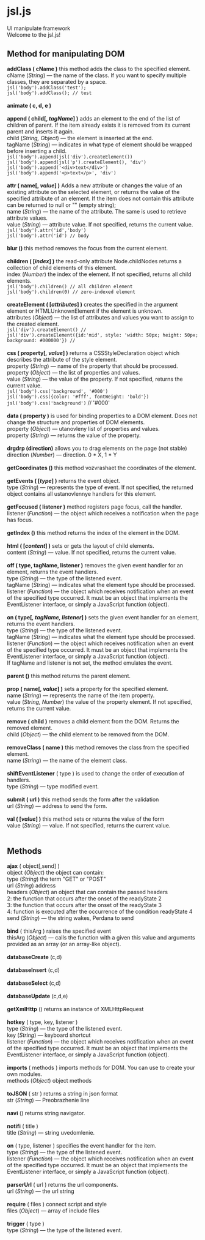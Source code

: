 # jsl.js

UI manipulate framework<br>
Welcome to the jsl.js!<br>

Method for manipulating DOM
--------------------------------------------------------------------
**addClass ( cName )** this method adds the class to the specified element.<br>
сName (*String*) — the name of the class. If you want to specify multiple classes, they are separated by a space.<br>
`jsl('body').addClass('test');`<br>
`jsl('body').addClass(); // test`<br>
<br>
**animate ( c, d, e )**<br>
<br>
**append ( child[, _tagName_] )** adds an element to the end of the list of children of parent. If the item already exists it is removed from its current parent and inserts it again.<br>
child (*String, Object*) — the element is inserted at the end.<br>
tagName (*String*) — indicates in what type of element should be wrapped before inserting a child.<br>
`jsl('body').append(jsl('div').createElement())`<br>
`jsl('body').append(jsl('p').createElement(), 'div')`<br>
`jsl('body').append('<div>text</div>')`<br>
`jsl('body').append('<p>text</p>', 'div')`<br>
<br>
**attr ( name[, _value_] )** Adds a new attribute or changes the value of an existing attribute on the selected element, or returns the value of the specified attribute of an element. If the item does not contain this attribute can be returned to null or "" (empty string); <br>
name (*String*) — the name of the attribute. The same is used to retrieve attribute values.<br>
value (*String*) — attribute value. If not specified, returns the current value.<br>
`jsl('body').attr('id','body')`<br>
`jsl('body').attr('id') // body`<br>
<br>
**blur ()** this method removes the focus from the current element.<br>
<br>
**children ( [_index_] )** the read-only attribute Node.childNodes returns a collection of child elements of this element.<br>
index (*Number*) the index of the element. If not specified, returns all child elements.<br>
`jsl('body').children() // all children element`<br>
`jsl('body').children(0) // zero-indexed element`<br>
<br>
**createElement ( [_attributes_] )** creates the specified in the argument element or HTMLUnknownElement if the element is unknown.<br>
attributes (*Object*) — the list of attributes and values you want to assign to the created element.<br>
`jsl('div').createElement() // `<br>
`jsl('div').createElement({id:'mid', style: 'width: 50px; height: 50px; background: #000000'}) // `<br>
<br>
**css ( property[_, value_] )** returns a CSSStyleDeclaration object which describes the attribute of the style element.<br>
property (*String*) — name of the property that should be processed.<br>
property (*Object*) — the list of properties and values.<br>
value (*String*) — the value of the property. If not specified, returns the current value.<br>
`jsl('body').css('background', '#000')`<br>
`jsl('body').css({color: '#fff', fontWeight: 'bold'})`<br>
`jsl('body').css('background')` // '#000'<br>
<br>
**data ( property )** is used for binding properties to a DOM element. Does not change the structure and properties of DOM elements.<br>
property (*Object*) — utanovleny list of properties and values.<br>
property (*String*) — returns the value of the property.<br>
<br>
**drgdrp (direction)** allows you to drag elements on the page (not stable)<br>
direction (*Number*) — direction. 0 * X, 1 * Y<br>
<br>
**getCoordinates ()** this method vozvrashaet the coordinates of the element.<br>
<br>
**getEvents ( [_type_] )** returns the event object.<br>
type (*String*) — represents the type of event. If not specified, the returned object contains all ustanovlennye handlers for this element.<br>
<br>
**getFocused ( listener )** method registers page focus, call the handler.<br>
listener (*Function*) — the object which receives a notification when the page has focus.<br>
<br>
**getIndex ()** this method returns the index of the element in the DOM.<br>
<br>
**html ( [_content_] )** sets or gets the layout of child elements.<br>
content (*String*) — value. If not specified, returns the current value.<br>
<br>
**off ( type, tagName, listener )** removes the given event handler for an element, returns the event handlers.<br>
type (*String*) — the type of the listened event.<br>
tagName (*String*) — indicates what the element type should be processed.<br>
listener (*Function*) — the object which receives notification when an event of the specified type occurred. It must be an object that implements the EventListener interface, or simply a JavaScript function (object).<br>
<br>
**on ( type[_, tagName, listener_] )** sets the given event handler for an element, returns the event handlers.<br>
type (*String*) — the type of the listened event.<br>
tagName (*String*) — indicates what the element type should be processed.<br>
listener (*Function*) — the object which receives notification when an event of the specified type occurred. It must be an object that implements the EventListener interface, or simply a JavaScript function (object).<br>
If tagName and listener is not set, the method emulates the event.<br>
<br>
**parent ()** this method returns the parent element.<br>
<br>
**prop ( name[_, value_] )** sets a property for the specified element.<br>
name (*String*) — represents the name of the item property.<br>
value (*String, Number*) the value of the property element. If not specified, returns the current value.<br>
<br>
**remove ( child )** removes a child element from the DOM. Returns the removed element.<br>
child (*Object*) — the child element to be removed from the DOM.<br>
<br>
**removeClass ( name )** this method removes the class from the specified element.<br>
name (*String*) — the name of the element class.<br>
<br>
**shiftEventListener** ( type ) is used to change the order of execution of handlers.<br>
type (*String*) — type modified event.<br>
<br>
**submit ( url )** this method sends the form after the validation<br>
url (*String*) — address to send the form.<br>
<br>
**val ( [_value_] )** this method sets or returns the value of the form<br>
value (*String*) — value. If not specified, returns the current value.<br>
<br>

Methods
--------------------------------------------------------------------
**ajax** ( object[,send] )<br>
object (*Object*) the object can contain:<br>
type (*String*) the term "GET" or "POST"<br>
url (*String*) address<br>
headers (*Object*) an object that can contain the passed headers<br>
2: the function that occurs after the onset of the readyState 2<br>
3: the function that occurs after the onset of the readyState 3<br>
4: function is executed after the occurrence of the condition readyState 4<br>
send (*String*) — the string wakes, Perdana to send<br>
<br>
**bind** ( thisArg ) raises the specified event<br>
thisArg (*Object*) — calls the function with a given this value and arguments provided as an array (or an array-like object).<br>
<br>
**databaseCreate** (c,d)<br>
<br>
**databaseInsert** (c,d)<br>
<br>
**databaseSelect** (c,d)<br>
<br>
**databaseUpdate** (c,d,e)<br>
<br>
**getXmlHttp** () returns an instance of XMLHttpRequest<br>
<br>
**hotkey** ( type, key, listener )<br>
type (*String*) — the type of the listened event.<br>
key (*String*) — keyboard shortcut<br>
listener (*Function*) — the object which receives notification when an event of the specified type occurred. It must be an object that implements the EventListener interface, or simply a JavaScript function (object).<br>
<br>
**imports** ( methods ) imports methods for DOM. You can use to create your own modules.<br>
methods (*Object*) object methods<br>
<br>
**toJSON** ( str ) returns a string in json format<br>
str (*String*) — Preobrazhenie line<br>
<br>
**navi** () returns string navigator.<br>
<br>
**notifi** ( title )<br>
title (*String*) — string uvedomlenie.<br>
<br>
**on** ( type, listener ) specifies the event handler for the item.<br>
type (*String*) — the type of the listened event.<br>
listener (*Function*) — the object which receives notification when an event of the specified type occurred. It must be an object that implements the EventListener interface, or simply a JavaScript function (object).<br>
<br>
**parserUrl** ( url ) returns the url components.<br>
url (*String*) — the url string<br>
<br>
**require** ( files ) connect script and style<br>
files (*Object*) — array of include files<br>
<br>
**trigger** ( type )<br>
type (*String*) — the type of the listened event.